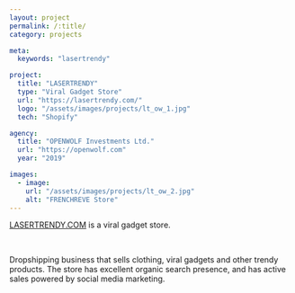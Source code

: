 ```yaml
---
layout: project
permalink: /:title/
category: projects

meta:
  keywords: "lasertrendy"

project:
  title: "LASERTRENDY"
  type: "Viral Gadget Store"
  url: "https://lasertrendy.com/"
  logo: "/assets/images/projects/lt_ow_1.jpg"
  tech: "Shopify"

agency:
  title: "OPENWOLF Investments Ltd."
  url: "https://openwolf.com"
  year: "2019"

images:
  - image:
    url: "/assets/images/projects/lt_ow_2.jpg"
    alt: "FRENCHREVE Store"
---
```

<p><a href="https://lasertrendy.com" target="_blank">LASERTRENDY.COM</a> is a viral gadget store. </p>
<br>
<p>Dropshipping business that sells clothing, viral gadgets and other trendy products. The store has excellent organic search presence, and has active sales powered by social media marketing.</p> 
